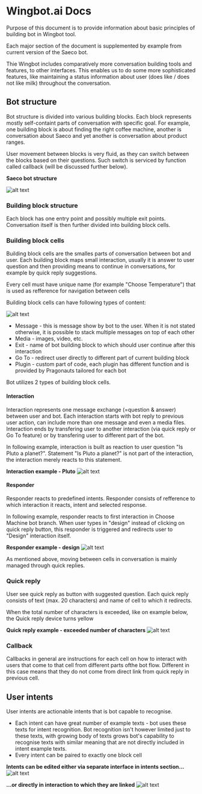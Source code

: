 # Wingbot.ai Docs

Purpose of this document is to provide information about basic principles of building bot in Wingbot tool.

Each major section of the document is supplemented by example from current version of the Saeco bot.

Thie Wingbot includes comparatively more conversation building tools and features, to other interfaces. This enables us to do some more sophisticated features, like maintaining a status information about user (does like / does not like milk) throughout the conversation.

## Bot structure

Bot structure is divided into various building blocks. Each block represents mostly self-containt parts of conversation with specific goal. For example, one building block is about finding the right coffee machine, another is conversation about Saeco and yet another is conversation about product ranges.

User movement between blocks is very fluid, as they can switch between the blocks based on their questions. Such switch is serviced by function called callback (will be discussed further below).

**Saeco bot structure**

![alt text](https://github.com/wingbotai/docs/blob/master/doc/bot_structure.png)

### Building block structure

Each block has one entry point and possibly multiple exit points. Conversation itself is then further divided into building block cells.

### Building block cells

Building block cells are the smalles parts of conversation between bot and user. Each building block maps small interaction, usually it is answer to user question and then providing means to continue in conversations, for example by quick reply suggestions.

Every cell must have unique name (for example "Choose Temperature") that is used as refference for navigation between cells

Building block cells can have following types of content:

![alt text](https://github.com/wingbotai/docs/blob/master/doc/content.png)

* Message - this is message show by bot to the user. When it is not stated otherwise, it is possible to stack multiple messages on top of each other
* Media - images, video, etc.
* Exit - name of bot building block to which should user continue after this interaction
* Go To - redirect user directly to different part of current building block
* Plugin - custom part of code, each plugin has different function and is provided by Pragonauts tailored for each bot

Bot utilizes 2 types of building block cells.

#### Interaction

Interaction represents one message exchange (=question & answer) between user and bot. Each interaction starts with bot reply to previous user action, can include more than one message and even a media files. Interaction ends by transfering user to another interaction (via quick reply or Go To feature) or by transfering user to different part of the bot.

In following example, interaction is built as reaction to user question "Is Pluto a planet?". Statement "Is Pluto a planet?" is not part of the interaction, the interaction merely reacts to this statement.

**Interaction example - Pluto**
![alt text](https://github.com/wingbotai/docs/blob/master/doc/interaction_example.png)

#### Responder

Responder reacts to predefined intents. Responder consists of refference to which interaction it reacts, intent and selected response.

In following example, responder reacts to first interaction in Choose Machine bot branch. When user types in "design" instead of clicking on quick reply button, this responder is triggered and redirects user to "Design" interaction itself.

**Responder example - design**
![alt text](https://github.com/wingbotai/docs/blob/master/doc/responder_example.png)

As mentioned above, moving between cells in conversation is mainly managed through quick replies.

### Quick reply

User see quick reply as button with suggested question.
Each quick reply consists of text (max. 20 characters) and name of cell to which it redirects.

When the total number of characters is exceeded, like on example below, the Quick reply device turns yellow

**Quick reply example - exceeded number of characters**
![alt text](https://github.com/wingbotai/docs/blob/master/doc/quick_reply.png)

### Callback

Callbacks in general are instructions for each cell on how to interact with users that come to that cell from different parts ofthe bot flow. Different in this case means that they do not come from direct link from quick reply in previous cell.

## User intents

User intents are actionable intents that is bot capable to recognise.

* Each intent can have great number of example texts - bot uses these texts for intent recognition. Bot recognition isn't however limited just to these texts, with growing body of texts grows bot's capability to recognise texts with similar meaning that are not directly included in intent example texts.
* Every intent can be paired to exactly one block cell

**Intents can be edited either via separate interface in intents section...**
![alt text](https://github.com/wingbotai/docs/blob/master/doc/intents_section.png)

**...or directly in interaction to which they are linked**
![alt text](https://github.com/wingbotai/docs/blob/master/doc/intents_interaction.png)





